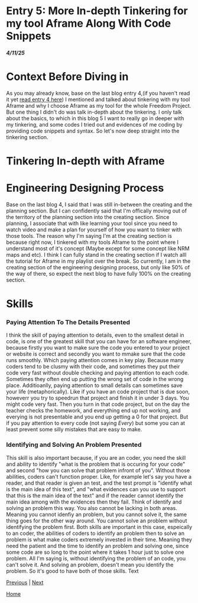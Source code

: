 # Entry 5: More In-depth Tinkering for my tool Aframe Along With Code Snippets
##### 4/11/25

# Context Before Diving in
As you may already know, base on the last blog entry 4,(if you haven't read it yet [read entry 4 here](entry04.md)) I mentioned and talked about tinkering with my tool Aframe and why I choose Aframe as my tool for the whole Freedom Project. But one thing  I didn't do was talk in-depth about the tinkering. I only talk about the basics, to which in this blog 5 I want to really go in deeper with my tinkering, and some codes I tried out and evidences of me coding by providing code snippets and syntax. So let's now deep straight into the tinkering section.
# Tinkering In-depth with Aframe
# Engineering Designing Process
Base on the last blog 4, I said that I was still in-between the creating and the planning section. But I can confidently said that I'm offically moving out of the territory of the planning section into the creating section. Since planning, I associate that with like learning your tool since you need to watch video and make a plan for yourself of how you want to tinker with those tools. The reason why I'm saying I'm at the creating section is because right now, I tinkered with my tools Aframe to the point where I understand most of it's concept (Maybe except for some concept like NRM maps and etc). I think I can fully stand in the creating section if I watch alll the tutorial for Aframe in my playlist over the break. So currently, I am in the creating section of the engineering designing process, but only like 50% of the way of there, so expect the next blog to have fully 100% on the creating section.
# Skills
### Paying Attention To The Details Presented
I think the skill of paying attention to details, even to the smallest detail in code, is one of the greatest skill that you can have for an software engineer, because firstly you want to make sure the code you entered to your project or website is correct and secondly you want to mmake sure that the code runs smoothly. Which paying attention comes in key play. Because many coders tend to be clusmy with their code, and sometimes they put their code very fast without double checking and paying attention to each code. Sometimes they often end up putting the wrong set of code in the wrong place. Additioanlly, paying attention to small details can sometimes save your life (metaphorically). Like if you have an code project that is due soon, howeverr you try to speedrun that project and finish it in under 3 days. You might code very fast. Then you turn in that code project, but on the day the teacher checks the homework, and everything end up not working, and everying is not presentable and you end up getting a 0 for that project. But if you pay attention to every code (not saying <em>Every</em>) but some you can at least prevent some silly mistakes that are easy to make. 
### Identifying and Solving An Problem Presented
This skill is also important because, if you are an coder, you need the skill and ability to identify "what is the problem that is occuring for your code" and second "how you can solve that problem infront of you". Without those abilities, coders can't function proper. Like, for example let's say you have a reader, and that reader is given an test, and the test prompt is "identify what is the main idea of this text", and "what evidences can you use to support that this is the main idea of the text" and if the reader cannot identify the main idea among with the evidences then they fail. Think of identify and solving an problem this way. You also cannot be lacking in both areas. Meaning you cannot idenfiy an problem, but you cannot solve it, the same thing goes for the other way around. You cannot solve an problem without identifying the problem first. Both skills are important in this case, espeically to an coder, the abilities of coders to identify an problem then to solve an problem is what make coders extremely invested in their time. Meaning they need the patient and the time to identify an problem and solving one, since some code are so long to the point where it takes 1 hour just to solve one problem. All I'm saying is, without identifying the problem of an code, you can't solve it. And solving an problem, doesn't mean you identify the problem. So it's good to have both of those skills.
Text

[Previous](entry04.md) | [Next](entry06.md)

[Home](../README.md)
